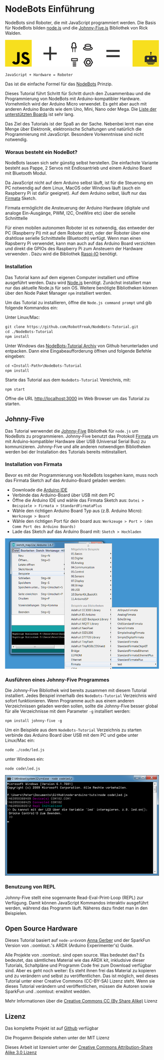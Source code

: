 # NodeBots Einführung

NodeBots sind Roboter, die mit JavaScript programmiert werden.  Die Basis für NodeBots bilden [node.js](http://nodejs.org/) und die [Johnny-Five.js](http://johnny-five.io/) Bibliothek von Rick Walden.

![NodeBots](../images/nodebots.png "NodeBots")
 
`JavaScript + Hardware = Roboter`

Das ist die einfache Formel für das [NodeBots](http://nodebots.io/) Prinzip.

Dieses Tutorial führt Schritt für Schritt durch den Zusammenbau und die Programmierung von NodeBots mit Arduino-kompatibler Hardware. Vornehmlich wird der Arduino Micro verwendet. Es geht aber auch mit anderen Arduino Boards wie dem Uno, Mini, Nano oder Mega. Die [Liste der unterstützten Boards](http://johnny-five.io/platform-support/) ist sehr lang. 

Das Ziel des Tutorials ist der Spaß an der Sache. Nebenbei lernt man eine Menge über Elektronik, elektronische Schaltungen und natürlich die Programmierung mit JavaScript. Besondere Vorkenntnisse sind nicht notwendig.
 
### Woraus besteht ein NodeBot?

NodeBots lassen sich sehr günstig selbst herstellen. Die einfachste Variante besteht aus Pappe, 2 Servos mit Endlosantrieb und einem Arduino Board mit Bluetooth Modul. 

Da JavaScript nicht auf dem Arduino selbst läuft, ist für die Steuerung ein PC notwendig auf dem Linux, MacOS oder Windows läuft (auch ein Raspberry Pi ist dafür geeignet). Auf dem Arduino selbst, läuft nur das [Firmata](http://www.firmata.org/wiki/Main_Page) Sketch.

Firmata ermöglicht die Ansteuerung der Arduino Hardware (digitale und analoge Ein-Ausgänge, PWM, I2C, OneWire etc) über die serielle Schnitttelle

Für einen mobilen autonomen Roboter ist es notwendig, das entweder der PC (Raspberry Pi) mit auf dem Roboter sitzt, oder der Roboter über eine drahtlose serielle Schnittstelle (Bluetooth) verfügt. Wenn man einen Rapsberry Pi verwendet, kann man auch auf das Arduino Board verzichten und direkt die GPIOs des Raspberry Pi zum Ansteuern der Hardware verwenden . Dazu wird die Bibliothek [Raspi-IO](https://github.com/nebrius/raspi-io/) benötigt.

### Installation

Das Tutorial kann auf dem eigenen Computer installiert und offline ausgeführt werden. Dazu wird [Node.js](https://nodejs.org/) benötigt. Zunächst installiert man nur das aktuelle Node.js für sein OS. Weitere benötigte Bibliotheken können über den Node Paket Manager `npm` installiert werden.

Um das Tutorial zu installieren, öffne die `Node.js command prompt` und gib folgende Kommandos ein:

Unter Linux/Mac:

```
git clone https://github.com/RobotFreak/NodeBots-Tutorial.git
cd ./NodeBots-Tutorial
npm install
```
Unter Windows das [NodeBots-Tutorial Archiv](https://github.com/robotfreak/NodeBots-Tutorial) von Github herunterladen und entpacken. Dann eine Eingabeaufforderung öffnen und folgende Befehle eingeben: 

```
cd <Install-Path>\NodeBots-Tutorial
npm install
```

Starte das Tutorial aus dem `NodeBots-Tutorial` Vereichnis, mit:

```
npm start
```

Öffne die URL [http://localhost:3000](http://localhost:3000) im Web Browser um das Tutorial zu starten.


## Johnny-Five

Das Tutorial werwendet die [Johnny-Five](https://npmjs.org/package/johnny-five) Bibliothek für `node.js` um NodeBots zu programmieren. Johnny-Five benutzt das Protokoll  [Firmata](http://firmata.org/wiki/Main_Page) um mit Arduino-kompatibler Hardware über USB (Universal Serial Bus) zu komnunizieren. Johnny-Five und alle anderen notwendigen Bibliotheken werden bei der Installation des Tutorials bereits mitinstalliert.

### Installation von Firmata

Bevor es mit der Programmierung von NodeBots losgehen kann, muss noch das Firmata Sketch auf das Arduino-Board geladen werden:

* Downloade die [Arduino IDE](http://arduino.cc/en/main/software)
* Verbinde das Arduino-Board über USB mit dem PC
* Öffne die Arduino IDE und wähle das Firmata Sketch aus: `Datei > Beispiele > Firmata > StandardFirmataPlus`
* Wähle den richtigen Arduino Board Typ aus (z.B. Arduino Micro): `Werkzeuge > Board`
* Wähle den richtigen Port für dein board aus: `Werkzeuge > Port > (den Comm Port des Arduino Boards)`
* Lade das Sketch auf das Arduino Board mit: `Sketch > Hochladen`

![Firmata](../images/firmata.png "Firmata")

### Ausführen eines Johnny-Five Programmes

Die Johnny-Five Bibliothek wird bereits zusammen mit diesem Tutorial installiert. Jedes Beispiel innerhalb des `NodeBots-Tutorial` Verzeichnis wird sofort funktionieren.
Wenn Programme auch aus einem anderen Verzeichnissen geladen werden sollen, sollte die Johnny-Five besser global für alle Verzeichnisse mit dem Parameter `-g` installiert werden:

```
npm install johnny-five -g
```

Um ein Beispiele aus dem `NodeBots-Tutorial` Verzeichnis zu starten verbinde das Arduino Board über USB mit dem PC und gebe
unter Linux/Mac ein:

```
node ./code/led.js
```

unter Windows ein:

```
node code\led.js
```

![LED-Beispiel](../images/led-example.png "LED-Beispiel")

### Benutzung von REPL

Johnny-Five stellt eine sogennante Read-Eval-Print-Loop (REPL) zur Verfügung. Damit können JavaScript Kommandos interaktiv ausgeführt werden, während das Programm läuft. Näheres dazu findet man in den Beispielen.

## Open Source Hardware

Dieses Tutorial basiert auf `node-ardx`von [Anna Gerber](https://github.com/AnnaGerber) und der SparkFun Version von .:oomlout:.'s ARDX (Arduino Experimenter's) Guide.

Alle Projekte von .:oomlout:. sind open source. Was bedeutet das? Es bedeutet, das sämtliches Material wie das ARDX kit, inkludsive dieser Tutorials, Schaltpläne und Programm Code frei zum Download verfügbar sind. Aber es geht noch weiter: Es steht ihnen frei das Material zu kopieren und zu verändern und selbst zu veröffentlichen. Das ist möglich, weil dieses Tutorial unter einer Creative Commons (CC-BY-SA) Lizenz steht. Wenn sie dieses Tutorial verändern und veröffentlichen, müssen die Autoren sowie SparkFun und .:oomlout: erwähnt wedden.

Mehr Informationen über die [Creative Commons CC (By Share Alike)](http://creativecommons.org/licenses/by-sa/3.0/) Lizenz 

## Lizenz

Das komplette Projekt ist auf [Github](https://github.com/RobotFreak/NodeBots-Tutorial) verfügbar  

Die Progamm Beispiele stehen unter der MIT Lizenz

Dieses Arbeit ist lizensiert unter der [Creative Commons Attribution-Share Alike 3.0 Lizenz](http://creativecommons.org/licenses/by-sa/3.0/)
